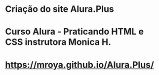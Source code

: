 # Criação do site Alura.Plus
# Curso Alura - Praticando HTML e CSS instrutora Monica H.

# https://mroya.github.io/Alura.Plus/

